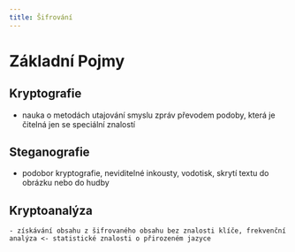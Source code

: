 ```yaml
---
title: Šifrování
---
```

# Základní Pojmy

## Kryptografie
- nauka o metodách utajování smyslu zpráv převodem podoby, která je čitelná jen se speciální znalostí

## Steganografie 
- podobor kryptografie, neviditelné inkousty, vodotisk, skrytí textu do obrázku nebo do hudby

## Kryptoanalýza
	- získávání obsahu z šifrovaného obsahu bez znalosti klíče, frekvenční analýza <- statistické znalosti o přirozeném jazyce


